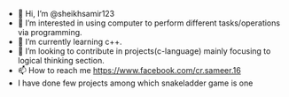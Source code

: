 - 👋 Hi, I’m @sheikhsamir123
- 👀 I’m interested in using computer to perform different tasks/operations via programming.
- 🌱 I’m currently learning c++.
- 💞️ I’m looking to contribute in projects(c-language) mainly focusing to logical thinking section.
- 📫 How to reach me https://www.facebook.com/cr.sameer.16
- I have done few projects among which snakeladder game is one 

<!---
sheikhsamir123/sheikhsamir123 is a ✨ special ✨ repository because its `README.md` (this file) appears on your GitHub profile.
You can click the Preview link to take a look at your changes.
--->
